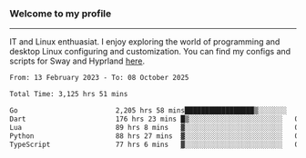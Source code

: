 ### Welcome to my profile

---

IT and Linux enthuasiat. I enjoy exploring the world of programming and desktop Linux configuring and customization. You can find my configs and scripts for Sway and Hyprland [here](https://github.com/uroborosq/mess-of-linux-configurations).

<!-- <div display="block">
 	<img align="left" width="48%" alt="isocalendar" src=".github/metrics/isocalendar_metrics.svg" />
	<img align="center" width="48%" alt="contributions" src=".github/metrics/contributions_metrics.svg" />
	<img align="center" alt="languages" src=".github/metrics/languages_metrics.svg" />
</div> -->

<!-- ![](https://komarev.com/ghpvc/?username=uroborosq&color=success&style=flat-square) -->
<!-- [](https://img.shields.io/github/last-commit/uroborosq/uroborosq?label=Profile%20updated&style=flat-square) -->

<!--START_SECTION:waka-->

```txt
From: 13 February 2023 - To: 08 October 2025

Total Time: 3,125 hrs 51 mins

Go                        2,205 hrs 58 mins█████████████████▒░░░░░░░   69.99 %
Dart                      176 hrs 23 mins █▒░░░░░░░░░░░░░░░░░░░░░░░   05.60 %
Lua                       89 hrs 8 mins   ▓░░░░░░░░░░░░░░░░░░░░░░░░   02.83 %
Python                    88 hrs 27 mins  ▓░░░░░░░░░░░░░░░░░░░░░░░░   02.81 %
TypeScript                77 hrs 6 mins   ▓░░░░░░░░░░░░░░░░░░░░░░░░   02.45 %
```

<!--END_SECTION:waka-->
